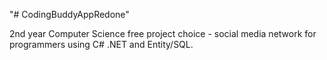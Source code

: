 "# CodingBuddyAppRedone" 

2nd year Computer Science free project choice - social media network for programmers using C# .NET and Entity/SQL.
